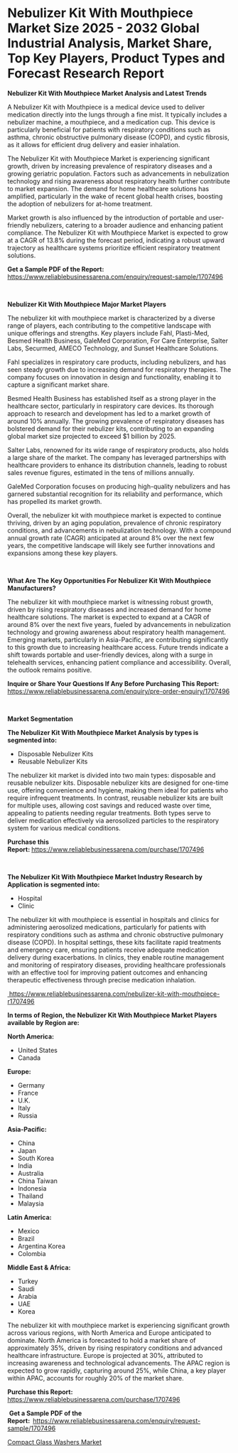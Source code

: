 <p><h1>Nebulizer Kit With Mouthpiece Market Size 2025 - 2032 Global Industrial Analysis, Market Share, Top Key Players, Product Types and Forecast Research Report</h1></p><p><strong>Nebulizer Kit With Mouthpiece Market Analysis and Latest Trends</strong></p>
<p><p>A Nebulizer Kit with Mouthpiece is a medical device used to deliver medication directly into the lungs through a fine mist. It typically includes a nebulizer machine, a mouthpiece, and a medication cup. This device is particularly beneficial for patients with respiratory conditions such as asthma, chronic obstructive pulmonary disease (COPD), and cystic fibrosis, as it allows for efficient drug delivery and easier inhalation.</p><p>The Nebulizer Kit with Mouthpiece Market is experiencing significant growth, driven by increasing prevalence of respiratory diseases and a growing geriatric population. Factors such as advancements in nebulization technology and rising awareness about respiratory health further contribute to market expansion. The demand for home healthcare solutions has amplified, particularly in the wake of recent global health crises, boosting the adoption of nebulizers for at-home treatment.</p><p>Market growth is also influenced by the introduction of portable and user-friendly nebulizers, catering to a broader audience and enhancing patient compliance. The Nebulizer Kit with Mouthpiece Market is expected to grow at a CAGR of 13.8% during the forecast period, indicating a robust upward trajectory as healthcare systems prioritize efficient respiratory treatment solutions.</p></p>
<p><strong>Get a Sample PDF of the Report:&nbsp;</strong> <a href="https://www.reliablebusinessarena.com/enquiry/request-sample/1707496?utm_campaign=2639&utm_medium=2&utm_source=Github&utm_content=ia&utm_term=25032025&utm_id=nebulizer-kit-with-mouthpiece">https://www.reliablebusinessarena.com/enquiry/request-sample/1707496</a></p>
<p>&nbsp;</p>
<p><strong>Nebulizer Kit With Mouthpiece Major Market Players</strong></p>
<p><p>The nebulizer kit with mouthpiece market is characterized by a diverse range of players, each contributing to the competitive landscape with unique offerings and strengths. Key players include Fahl, Plasti-Med, Besmed Health Business, GaleMed Corporation, For Care Enterprise, Salter Labs, Securmed, AMECO Technology, and Sunset Healthcare Solutions.</p><p>Fahl specializes in respiratory care products, including nebulizers, and has seen steady growth due to increasing demand for respiratory therapies. The company focuses on innovation in design and functionality, enabling it to capture a significant market share. </p><p>Besmed Health Business has established itself as a strong player in the healthcare sector, particularly in respiratory care devices. Its thorough approach to research and development has led to a market growth of around 10% annually. The growing prevalence of respiratory diseases has bolstered demand for their nebulizer kits, contributing to an expanding global market size projected to exceed $1 billion by 2025.</p><p>Salter Labs, renowned for its wide range of respiratory products, also holds a large share of the market. The company has leveraged partnerships with healthcare providers to enhance its distribution channels, leading to robust sales revenue figures, estimated in the tens of millions annually.</p><p>GaleMed Corporation focuses on producing high-quality nebulizers and has garnered substantial recognition for its reliability and performance, which has propelled its market growth.</p><p>Overall, the nebulizer kit with mouthpiece market is expected to continue thriving, driven by an aging population, prevalence of chronic respiratory conditions, and advancements in nebulization technology. With a compound annual growth rate (CAGR) anticipated at around 8% over the next few years, the competitive landscape will likely see further innovations and expansions among these key players.</p></p>
<p>&nbsp;</p>
<p><strong>What Are The Key Opportunities For Nebulizer Kit With Mouthpiece Manufacturers?</strong></p>
<p><p>The nebulizer kit with mouthpiece market is witnessing robust growth, driven by rising respiratory diseases and increased demand for home healthcare solutions. The market is expected to expand at a CAGR of around 8% over the next five years, fueled by advancements in nebulization technology and growing awareness about respiratory health management. Emerging markets, particularly in Asia-Pacific, are contributing significantly to this growth due to increasing healthcare access. Future trends indicate a shift towards portable and user-friendly devices, along with a surge in telehealth services, enhancing patient compliance and accessibility. Overall, the outlook remains positive.</p></p>
<p><strong>Inquire or Share Your Questions If Any Before Purchasing This Report:</strong> <a href="https://www.reliablebusinessarena.com/enquiry/pre-order-enquiry/1707496?utm_campaign=2639&utm_medium=2&utm_source=Github&utm_content=ia&utm_term=25032025&utm_id=nebulizer-kit-with-mouthpiece">https://www.reliablebusinessarena.com/enquiry/pre-order-enquiry/1707496</a></p>
<p>&nbsp;</p>
<p><strong>Market Segmentation</strong></p>
<p><strong>The Nebulizer Kit With Mouthpiece Market Analysis by types is segmented into:</strong></p>
<p><ul><li>Disposable Nebulizer Kits</li><li>Reusable Nebulizer Kits</li></ul></p>
<p><p>The nebulizer kit market is divided into two main types: disposable and reusable nebulizer kits. Disposable nebulizer kits are designed for one-time use, offering convenience and hygiene, making them ideal for patients who require infrequent treatments. In contrast, reusable nebulizer kits are built for multiple uses, allowing cost savings and reduced waste over time, appealing to patients needing regular treatments. Both types serve to deliver medication effectively via aerosolized particles to the respiratory system for various medical conditions.</p></p>
<p><strong>Purchase this Report:&nbsp;</strong><a href="https://www.reliablebusinessarena.com/purchase/1707496?utm_campaign=2639&utm_medium=2&utm_source=Github&utm_content=ia&utm_term=25032025&utm_id=nebulizer-kit-with-mouthpiece">https://www.reliablebusinessarena.com/purchase/1707496</a></p>
<p>&nbsp;</p>
<p><strong>The Nebulizer Kit With Mouthpiece Market Industry Research by Application is segmented into:</strong></p>
<p><ul><li>Hospital</li><li>Clinic</li></ul></p>
<p><p>The nebulizer kit with mouthpiece is essential in hospitals and clinics for administering aerosolized medications, particularly for patients with respiratory conditions such as asthma and chronic obstructive pulmonary disease (COPD). In hospital settings, these kits facilitate rapid treatments and emergency care, ensuring patients receive adequate medication delivery during exacerbations. In clinics, they enable routine management and monitoring of respiratory diseases, providing healthcare professionals with an effective tool for improving patient outcomes and enhancing therapeutic effectiveness through precise medication inhalation.</p></p>
<p><a href="https://www.reliablebusinessarena.com/nebulizer-kit-with-mouthpiece-r1707496?utm_campaign=2639&utm_medium=2&utm_source=Github&utm_content=ia&utm_term=25032025&utm_id=nebulizer-kit-with-mouthpiece">&nbsp;https://www.reliablebusinessarena.com/nebulizer-kit-with-mouthpiece-r1707496</a></p>
<p><strong>In terms of Region, the Nebulizer Kit With Mouthpiece Market Players available by Region are:</strong></p>
<p>
    <p> <strong> North America: </strong>
        <ul>
            <li>United States</li>
            <li>Canada</li>
        </ul>
        </p> 
    <p> <strong> Europe: </strong>
        <ul>
            <li>Germany</li>
            <li>France</li>
            <li>U.K.</li>
            <li>Italy</li>
            <li>Russia</li>
        </ul>
        </p> 
    <p> <strong> Asia-Pacific: </strong>
        <ul>
            <li>China</li>
            <li>Japan</li>
            <li>South Korea</li>
            <li>India</li>
            <li>Australia</li>
            <li>China Taiwan</li>
            <li>Indonesia</li>
            <li>Thailand</li>
            <li>Malaysia</li>
        </ul>
        </p> 
    <p> <strong> Latin America: </strong>
        <ul>
            <li>Mexico</li>
            <li>Brazil</li>
            <li>Argentina Korea</li>
            <li>Colombia</li>
        </ul>
        </p> 
    <p> <strong> Middle East & Africa: </strong>
        <ul>
            <li>Turkey</li>
            <li>Saudi</li>
            <li>Arabia</li>
            <li>UAE</li>
            <li>Korea</li>
        </ul>
    </p>
    </p>
<p><p>The nebulizer kit with mouthpiece market is experiencing significant growth across various regions, with North America and Europe anticipated to dominate. North America is forecasted to hold a market share of approximately 35%, driven by rising respiratory conditions and advanced healthcare infrastructure. Europe is projected at 30%, attributed to increasing awareness and technological advancements. The APAC region is expected to grow rapidly, capturing around 25%, while China, a key player within APAC, accounts for roughly 20% of the market share.</p></p>
<p><strong>Purchase this Report: </strong><a href="https://www.reliablebusinessarena.com/purchase/1707496?utm_campaign=2639&utm_medium=2&utm_source=Github&utm_content=ia&utm_term=25032025&utm_id=nebulizer-kit-with-mouthpiece">https://www.reliablebusinessarena.com/purchase/1707496</a></p>
<p>&nbsp;<strong>Get a Sample PDF of the Report:&nbsp;&nbsp;</strong><a href="https://www.reliablebusinessarena.com/enquiry/request-sample/1707496?utm_campaign=2639&utm_medium=2&utm_source=Github&utm_content=ia&utm_term=25032025&utm_id=nebulizer-kit-with-mouthpiece">https://www.reliablebusinessarena.com/enquiry/request-sample/1707496</a></p>
<p><strong></strong></p>
<p><p><a href="https://github.com/akaalahk/Market-Research-Report-List-1/blob/main/compact-glass-washers-market.md?utm_campaign=2639&utm_medium=2&utm_source=Github&utm_content=ia&utm_term=25032025&utm_id=nebulizer-kit-with-mouthpiece">Compact Glass Washers Market</a></p></p>
